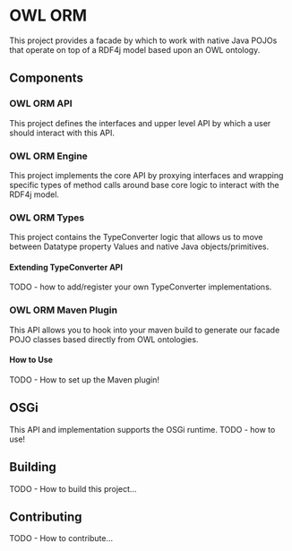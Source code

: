 # OWL ORM

This project provides a facade by which to work with native Java POJOs that operate on top of a RDF4j model based
upon an OWL ontology.

## Components

### OWL ORM API

This project defines the interfaces and upper level API by which a user should interact with this API.

### OWL ORM Engine

This project implements the core API by proxying interfaces and wrapping specific types of method calls around
base core logic to interact with the RDF4j model.

### OWL ORM Types

This project contains the TypeConverter logic that allows us to move between Datatype property Values and native
Java objects/primitives.

#### Extending TypeConverter API

TODO - how to add/register your own TypeConverter implementations.

### OWL ORM Maven Plugin

This API allows you to hook into your maven build to generate our facade POJO classes based directly from OWL 
ontologies.

#### How to Use

TODO - How to set up the Maven plugin!

## OSGi 

This API and implementation supports the OSGi runtime. TODO - how to use!

## Building

TODO - How to build this project...

## Contributing

TODO - How to contribute...
